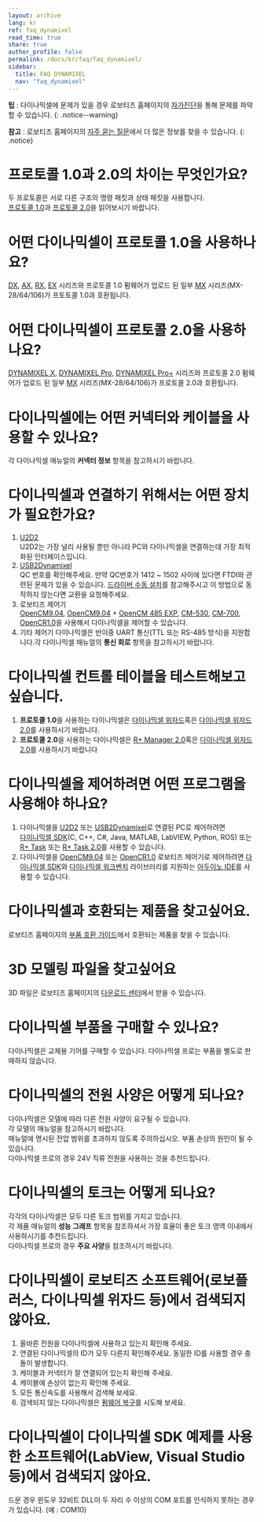 ```yaml
---
layout: archive
lang: kr
ref: faq_dynamixel
read_time: true
share: true
author_profile: false
permalink: /docs/kr/faq/faq_dynamixel/
sidebar:
  title: FAQ DYNAMIXEL
  nav: "faq_dynamixel"
---
```


**팁** : 다이나믹셀에 문제가 있을 경우 로보티즈 홈페이지의 [자가진단]을 통해 문제를 파악할 수 있습니다.
{: .notice--warning}

**참고** : 로보티즈 홈페이지의 [자주 묻는 질문]에서 더 많은 정보를 찾을 수 있습니다.
{: .notice}

# 프로토콜 1.0과 2.0의 차이는 무엇인가요?
두 프로토콜은 서로 다른 구조의 명령 패킷과 상태 패킷을 사용합니다.  
[프로토콜 1.0]과 [프로토콜 2.0]을 읽어보시기 바랍니다.

# 어떤 다이나믹셀이 프로토콜 1.0을 사용하나요? 
[DX], [AX], [RX], [EX] 시리즈와 프로토콜 1.0 펌웨어가 업로드 된 일부 [MX] 시리즈(MX-28/64/106)가 프토토콜 1.0과 호환됩니다.

# 어떤 다이나믹셀이 프로토콜 2.0을 사용하나요? 
[DYNAMIXEL X], [DYNAMIXEL Pro], [DYNAMIXEL Pro+] 시리즈와 프로토콜 2.0 펌웨어가 업로드 된 일부 [MX] 시리즈(MX-28/64/106)가 프로토콜 2.0과 호환됩니다.

# 다이나믹셀에는 어떤 커넥터와 케이블을 사용할 수 있나요?
각 다이나믹셀 매뉴얼의 **커넥터 정보** 항목을 참고하시기 바랍니다.

# 다이나믹셀과 연결하기 위해서는 어떤 장치가 필요한가요?
1. [U2D2]  
  U2D2는 가장 널리 사용될 뿐만 아니라 PC와 다이나믹셀을 연결하는데 가장 최적화된 인터페이스입니다.
2. [USB2Dynamixel]  
  QC 번호를 확인해주세요. 만약 QC번호가 1412 ~ 1502 사이에 있다면 FTDI와 관련된 문제가 있을 수 있습니다. [드라이버 수동 설치]를 참고해주시고 이 방법으로 동작하지 않는다면 교환을 요청해주세요. 
2. 로보티즈 제어기  
  [OpenCM9.04], [OpenCM9.04] + [OpenCM 485 EXP], [CM-530], [CM-700], [OpenCR1.0]을 사용해서 다이나믹셀을 제어할 수 있습니다.
3. 기타 제어기
  다이나믹셀은 반이중 UART 통신(TTL 또는 RS-485 방식)을 지원합니다.각 다이나믹셀 매뉴얼의 **통신 회로** 항목을 참고하시기 바랍니다.

# 다이나믹셀 컨트롤 테이블을 테스트해보고 싶습니다.
1. **프로토콜 1.0**을 사용하는 다이나믹셀은 [다이나믹셀 위자드]혹은 [다이나믹셀 위자드 2.0]를 사용하시기 바랍니다.
2. **프로토콜 2.0**을 사용하는 다이나믹셀은 [R+ Manager 2.0]혹은 [다이나믹셀 위자드 2.0]를 사용하시기 바랍니다

# 다이나믹셀을 제어하려면 어떤 프로그램을 사용해야 하나요?
1. 다이나믹셀을 [U2D2] 또는 [USB2Dynamixel]로 연결된 PC로 제어하려면  
  [다이나믹셀 SDK](C, C++, C#, Java, MATLAB, LabVIEW, Python, ROS) 또는 [R+ Task] 또는 [R+ Task 2.0]를 사용할 수 있습니다.
2. 다이나믹셀을 [OpenCM9.04] 또는 [OpenCR1.0] 로보티즈 제어기로 제어하려면
  [다이나믹셀 SDK]와 [다이나믹셀 워크벤치] 라이브러리를 지원하는 [아두이노 IDE]를 사용할 수 있습니다.

# 다이나믹셀과 호환되는 제품을 찾고싶어요.
로보티즈 홈페이지의 [부품 호환 가이드]에서 호환되는 제품을 찾을 수 있습니다.

# 3D 모델링 파일을 찾고싶어요
3D 파일은 로보티즈 홈페이지의 [다운로드 센터]에서 받을 수 있습니다.

# 다이나믹셀 부품을 구매할 수 있나요?
다이나믹셀은 교체용 기어를 구매할 수 있습니다. 다이나믹셀 프로는 부품을 별도로 판매하지 않습니다.

# 다이나믹셀의 전원 사양은 어떻게 되나요?
다이나믹셀은 모델에 따라 다른 전원 사양이 요구될 수 있습니다.  
각 모델의 매뉴얼을 참고하시기 바랍니다.  
매뉴얼에 명시된 전압 범위를 초과하지 않도록 주의하십시오. 부품 손상의 원인이 될 수 있습니다.  
다이나믹셀 프로의 경우 24V 직류 전원을 사용하는 것을 추천드립니다.

# 다이나믹셀의 토크는 어떻게 되나요?
각각의 다이나믹셀은 모두 다른 토크 범위를 가지고 있습니다.  
각 제품 매뉴얼의 **성능 그래프** 항목을 참조하셔서 가장 효율이 좋은 토크 영역 이내에서 사용하시기를 추천드립니다.  
다이나믹셀 프로의 경우 **주요 사양**을 참조하시기 바랍니다.

# 다이나믹셀이 로보티즈 소프트웨어(로보플러스, 다이나믹셀 위자드 등)에서 검색되지 않아요.
1. 올바른 전원을 다이나믹셀에 사용하고 있는지 확인해 주세요.
2. 연결된 다이나믹셀의 ID가 모두 다른지 확인해주세요. 동일한 ID를 사용할 경우 충돌이 발생합니다.
3. 케이블과 커넥터가 잘 연결되어 있는지 확인해 주세요.
4. 케이블에 손상이 없는지 확인해 주세요.
5. 모든 통신속도를 사용해서 검색해 보세요.
6. 검색되지 않는 다이나믹셀은 [펌웨어 복구]를 시도해 보세요.

# 다이나믹셀이 다이나믹셀 SDK 예제를 사용한 소프트웨어(LabView, Visual Studio 등)에서 검색되지 않아요.
드문 경우 윈도우 32비트 DLL이 두 자리 수 이상의 COM 포트를 인식하지 못하는 경우가 있습니다. (예 : COM10)

[프로토콜 1.0]: /docs/kr/dxl/protocol1/
[프로토콜 2.0]: /docs/kr/dxl/protocol2/
[DX]: /docs/kr/dxl/#dx-series
[AX]: /docs/kr/dxl/#ax-series
[RX]: /docs/kr/dxl/#rx-series
[EX]: /docs/kr/dxl/#ex-series
[MX]: /docs/kr/dxl/#mx-series
[DYNAMIXEL X]: /docs/kr/dxl/#x-series
[DYNAMIXEL Pro]: /docs/kr/dxl/#pro-series
[DYNAMIXEL Pro+]: /docs/kr/dxl/#pro-plus-series
[MX]: /docs/kr/dxl/#mx-series
[U2D2]: /docs/kr/parts/interface/u2d2/
[USB2Dynamixel]: /docs/kr/parts/interface/usb2dynamixel/
[드라이버 수동 설치]: /docs/kr/parts/interface/usb2dynamixel/#드라이버-수동-설치
[OpenCM9.04]: /docs/kr/parts/controller/opencm904/
[OpenCM 485 EXP]: /docs/kr/parts/controller/opencm485exp/
[CM-530]: /docs/kr/parts/controller/cm-530/
[CM-700]: /docs/kr/parts/controller/cm-700/
[OpenCR1.0]: /docs/kr/parts/controller/opencr10/
[다이나믹셀 위자드]: /docs/kr/software/rplus1/dynamixel_wizard/
[다이나믹셀 위자드 2.0]: /docs/kr/software/dynamixel/dynamixel_wizard2/
[R+ Manager 2.0]: /docs/kr/software/rplus2/manager/
[다이나믹셀 SDK]: /docs/en/software/dynamixel/dynamixel_sdk/overview/
[R+ Task]: /docs/kr/software/rplus1/task/getting_started/
[R+ Task 2.0]: /docs/kr/software/rplus2/task/
[아두이노 IDE]: /docs/en/software/arduino_ide/
[다이나믹셀 워크벤치]: /docs/en/software/dynamixel/dynamixel_workbench/
[부품 호환 가이드]: http://www.robotis.com/service/compatibility_table.php?cate=dx
[다운로드 센터]: http://www.robotis.com/service/downloadcenter.php
[펌웨어 복구]: /docs/kr/software/dynamixel/dynamixel_wizard2/#펌웨어-복구
[자가진단]: http://www.robotis.com/model/selfcheck.php
[자주 묻는 질문]: http://www.robotis.com/model/board.php?bo_table=robotis_faq
